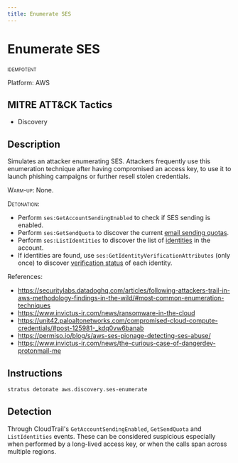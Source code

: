 ```yaml
---
title: Enumerate SES
---
```


# Enumerate SES


 <span class="smallcaps w3-badge w3-blue w3-round w3-text-white" title="This attack technique can be detonated multiple times">idempotent</span> 

Platform: AWS

## MITRE ATT&CK Tactics


- Discovery

## Description


Simulates an attacker enumerating SES. Attackers frequently use this enumeration technique after having compromised an access key, to use it to launch phishing campaigns or further resell stolen credentials.

<span style="font-variant: small-caps;">Warm-up</span>: None.

<span style="font-variant: small-caps;">Detonation</span>: 

- Perform <code>ses:GetAccountSendingEnabled</code> to check if SES sending is enabled.
- Perform <code>ses:GetSendQuota</code> to discover the current [email sending quotas](https://docs.aws.amazon.com/ses/latest/APIReference/API_GetSendQuota.html).
- Perform <code>ses:ListIdentities</code> to discover the list of [identities](https://docs.aws.amazon.com/ses/latest/APIReference/API_ListIdentities.html) in the account.
- If identities are found, use <code>ses:GetIdentityVerificationAttributes</code> (only once) to discover [verification status](https://docs.aws.amazon.com/ses/latest/APIReference/API_GetIdentityVerificationAttributes.html) of each identity.

References:

- https://securitylabs.datadoghq.com/articles/following-attackers-trail-in-aws-methodology-findings-in-the-wild/#most-common-enumeration-techniques
- https://www.invictus-ir.com/news/ransomware-in-the-cloud
- https://unit42.paloaltonetworks.com/compromised-cloud-compute-credentials/#post-125981-_kdq0vw6banab
- https://permiso.io/blog/s/aws-ses-pionage-detecting-ses-abuse/
- https://www.invictus-ir.com/news/the-curious-case-of-dangerdev-protonmail-me


## Instructions

```bash title="Detonate with Stratus Red Team"
stratus detonate aws.discovery.ses-enumerate
```
## Detection


Through CloudTrail's <code>GetAccountSendingEnabled</code>, <code>GetSendQuota</code> and <code>ListIdentities</code> events. 
These can be considered suspicious especially when performed by a long-lived access key, or when the calls span across multiple regions.


